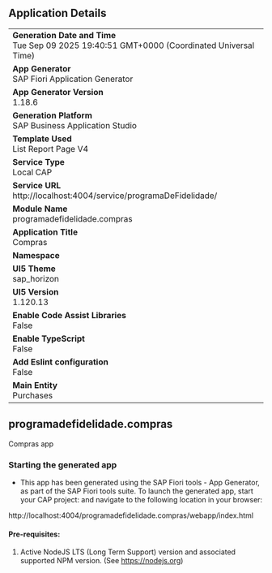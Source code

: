 ## Application Details
|               |
| ------------- |
|**Generation Date and Time**<br>Tue Sep 09 2025 19:40:51 GMT+0000 (Coordinated Universal Time)|
|**App Generator**<br>SAP Fiori Application Generator|
|**App Generator Version**<br>1.18.6|
|**Generation Platform**<br>SAP Business Application Studio|
|**Template Used**<br>List Report Page V4|
|**Service Type**<br>Local CAP|
|**Service URL**<br>http://localhost:4004/service/programaDeFidelidade/|
|**Module Name**<br>programadefidelidade.compras|
|**Application Title**<br>Compras|
|**Namespace**<br>|
|**UI5 Theme**<br>sap_horizon|
|**UI5 Version**<br>1.120.13|
|**Enable Code Assist Libraries**<br>False|
|**Enable TypeScript**<br>False|
|**Add Eslint configuration**<br>False|
|**Main Entity**<br>Purchases|

## programadefidelidade.compras

Compras app

### Starting the generated app

-   This app has been generated using the SAP Fiori tools - App Generator, as part of the SAP Fiori tools suite.  To launch the generated app, start your CAP project:  and navigate to the following location in your browser:

http://localhost:4004/programadefidelidade.compras/webapp/index.html

#### Pre-requisites:

1. Active NodeJS LTS (Long Term Support) version and associated supported NPM version.  (See https://nodejs.org)


